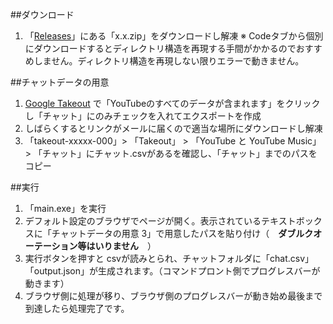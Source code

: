 ##ダウンロード

1. 「[Releases](https://github.com/tube22-ex/YoutubeChatHistoryViewer/releases/latest)」にある「x.x.zip」をダウンロードし解凍
※ Codeタブから個別にダウンロードするとディレクトリ構造を再現する手間がかかるのでおすすめしません。ディレクトリ構造を再現しない限りエラーで動きません。

##チャットデータの用意
1. [Google Takeout](https://takeout.google.com/settings/takeout/custom/youtube
) で「YouTubeのすべてのデータが含まれます」をクリックし「チャット」にのみチェックを入れてエクスポートを作成
2. しばらくするとリンクがメールに届くので適当な場所にダウンロードし解凍
3. 「takeout-xxxxx-000」> 「Takeout」 > 「YouTube と YouTube Music」 > 「チャット」にチャット.csvがあるを確認し、「チャット」までのパスをコピー

##実行
1. 「main.exe」を実行
2. デフォルト設定のブラウザでページが開く。表示されているテキストボックスに「チャットデータの用意 3」で用意したパスを貼り付け（　**ダブルクオーテーション等はいりません**　）
3. 実行ボタンを押すと	csvが読みとられ、チャットフォルダに「chat.csv」「output.json」が生成されます。（コマンドプロント側でプログレスバーが動きます）
4. ブラウザ側に処理が移り、ブラウザ側のプログレスバーが動き始め最後まで到達したら処理完了です。

